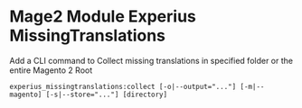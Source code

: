 # Mage2 Module Experius MissingTranslations

Add a CLI command to Collect missing translations in specified folder or the entire Magento 2 Root

``
experius_missingtranslations:collect [-o|--output="..."] [-m|--magento] [-s|--store="..."] [directory]
``
